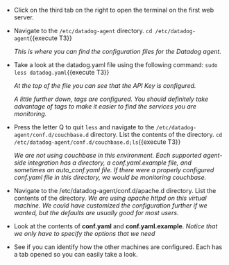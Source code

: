 * Click on the third tab on the right to open the terminal on the first web server.
* Navigate to the <code>/etc/datadog-agent</code> directory.
  `cd /etc/datadog-agent`{{execute T3}}

  *This is where you can find the configuration files for the Datadog agent.*

* Take a look at the datadog.yaml file using the following command:
  `sudo less datadog.yaml`{{execute T3}}

  *At the top of the file you can see that the API Key is configured.*

  *A little further down, tags are configured. You should definitely take advantage of tags to make it easier to find the services you are monitoring.*

* Press the letter Q to quit <code>less</code> and navigate to the <code>/etc/datadog-agent/conf.d/couchbase.d</code> directory. List the contents of the directory.
  `cd /etc/datadog-agent/conf.d/couchbase.d;ls`{{execute T3}}

  *We are not using couchbase in this environment. Each supported agent-side integration has a directory, a conf.yaml.example file, and sometimes an auto_conf.yaml file. If there were a properly configured conf.yaml file in this directory, we would be monitoring couchbase.*

* Navigate to the /etc/datadog-agent/conf.d/apache.d directory. List the contents of the directory.
  *We are using apache httpd on this virtual machine. We could have customized the configuration further if we wanted, but the defaults are usually good for most users.*

* Look at the contents of **conf.yaml** and **conf.yaml.example**.
  *Notice that we only have to specify the options that we need*

* See if you can identify how the other machines are configured. Each has a tab opened so you can easily take a look.